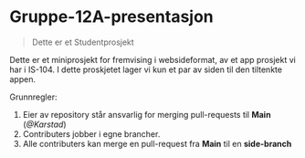 # Gruppe-12A-presentasjon

>Dette er et Studentprosjekt

Dette er et miniprosjekt for fremvising i websideformat, av et app prosjekt vi har i IS-104.
I dette proskjetet lager vi kun et par av siden til den tiltenkte appen.

Grunnregler:
1. Eier av repository står ansvarlig for merging pull-requests til **Main** (*@Karstad*)
2. Contributers jobber i egne brancher.
3. Alle contributers kan merge en pull-request fra **Main** til en **side-branch**

